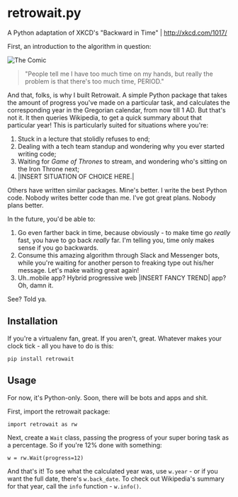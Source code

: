 # retrowait.py
A Python adaptation of XKCD's "Backward in Time" | http://xkcd.com/1017/



First, an introduction to the algorithm in question:

![The Comic](http://imgs.xkcd.com/comics/backward_in_time.png)



> "People tell me I have too much time on my hands, but really the problem is that there's too much time, PERIOD."



And that, folks, is why I built Retrowait. A simple Python package that takes the amount of progress you've made on a particular task, and calculates the corresponding year in the Gregorian calendar, from now till 1 AD. But that's not it. It then queries Wikipedia, to get a quick summary about that particular year! This is particularly suited for situations where you're:

1. Stuck in a lecture that stolidly refuses to end;
2. Dealing with a tech team standup and wondering why you ever started writing code;
3. Waiting for *Game of Thrones* to stream, and wondering who's sitting on the Iron Throne next;
4. |INSERT SITUATION OF CHOICE HERE.|



Others have written similar packages. Mine's better. I write the best Python code. Nobody writes better code than me. I've got great plans. Nobody plans better.



In the future, you'd be able to:

1. Go even farther back in time, because obviously - to make time go *really* fast, you have to go back *really* far. I'm telling you, time only makes sense if you go backwards.
2. Consume this amazing algorithm through Slack and Messenger bots, while you're waiting for another person to freaking type out his/her message. Let's make waiting great again!
3. Uh..mobile app? Hybrid progressive web |INSERT FANCY TREND| app? Oh, damn it.

See? Told ya.



## Installation

If you're a virtualenv fan, great. If you aren't, great. Whatever makes your clock tick - all you have to do is this:

`pip install retrowait`



## Usage

For now, it's Python-only. Soon, there will be bots and apps and shit.

First, import the retrowait package: 

`import retrowait as rw`

Next, create a `Wait` class, passing the progress of your super boring task as a percentage. So if you're 12% done with something:

`w = rw.Wait(progress=12)`

And that's it! To see what the calculated year was, use `w.year` - or if you want the full date, there's `w.back_date`. To check out Wikipedia's summary for that year, call the `info` function - `w.info()`.